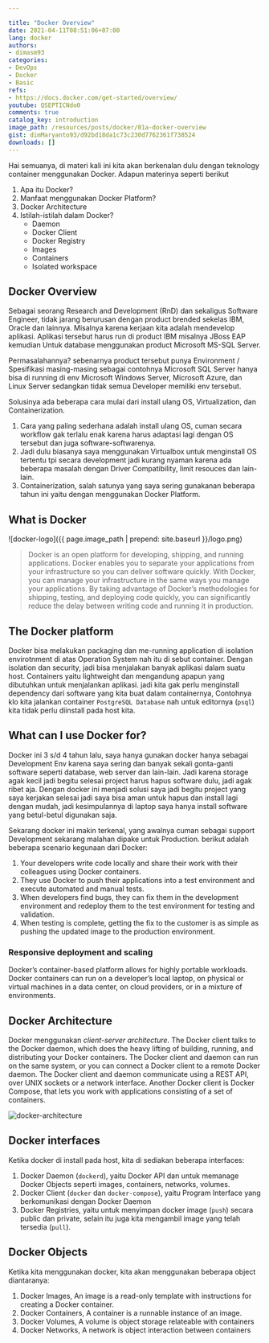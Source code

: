 ```yaml
---

title: "Docker Overview"
date: 2021-04-11T08:51:06+07:00
lang: docker
authors:
- dimasm93
categories:
- DevOps
- Docker
- Basic
refs: 
- https://docs.docker.com/get-started/overview/
youtube: QSEPTICNdo0
comments: true
catalog_key: introduction
image_path: /resources/posts/docker/01a-docker-overview
gist: dimMaryanto93/d92bd18da1c73c230d7762361f738524
downloads: []
---
```


Hai semuanya, di materi kali ini kita akan berkenalan dulu dengan teknology container menggunakan Docker. Adapun materinya seperti berikut
 
1. Apa itu Docker?
2. Manfaat menggunakan Docker Platform?
3. Docker Architecture
4. Istilah-istilah dalam Docker?
    - Daemon
    - Docker Client
    - Docker Registry
    - Images
    - Containers
    - Isolated workspace

<!--more-->

## Docker Overview

Sebagai seorang Research and Development (RnD) dan sekaligus Software Engineer, tidak jarang berurusan dengan product brended sekelas IBM, Oracle dan lainnya. Misalnya karena kerjaan kita adalah mendevelop aplikasi. Aplikasi tersebut harus run di product IBM misalnya JBoss EAP kemudian Untuk database menggunakan product Microsoft MS-SQL Server.

Permasalahannya? sebenarnya product tersebut punya Environment / Spesifikasi masing-masing sebagai contohnya Microsoft SQL Server hanya bisa di running di env Microsoft Windows Server, Microsoft Azure, dan Linux Server sedangkan tidak semua Developer memiliki env tersebut. 

Solusinya ada beberapa cara mulai dari install ulang OS, Virtualization, dan Containerization. 

1. Cara yang paling sederhana adalah install ulang OS, cuman secara workflow gak terlalu enak karena harus adaptasi lagi dengan OS tersebut dan juga software-softwarenya.
2. Jadi dulu biasanya saya menggunakan Virtualbox untuk menginstall OS tertentu tpi secara development jadi kurang nyaman karena ada beberapa masalah dengan Driver Compatibility, limit resouces dan lain-lain.
3. Containerization, salah satunya yang saya sering gunakanan beberapa tahun ini yaitu dengan menggunakan Docker Platform.

## What is Docker

![docker-logo]({{ page.image_path | prepend: site.baseurl }}/logo.png)

> Docker is an open platform for developing, shipping, and running applications. Docker enables you to separate your applications from your infrastructure so you can deliver software quickly. With Docker, you can manage your infrastructure in the same ways you manage your applications. 
By taking advantage of Docker’s methodologies for shipping, testing, and deploying code quickly, you can significantly reduce the delay between writing code and running it in production.

## The Docker platform

Docker bisa melakukan packaging dan me-running application di isolation envirotnment di atas Operation System nah itu di sebut container. Dengan isolation dan security, jadi bisa menjalakan banyak aplikasi dalam suatu host. Containers yaitu lightweight dan mengandung apapun yang dibutuhkan untuk menjalankan aplikasi. jadi kita gak perlu menginstall dependency dari software yang kita buat dalam containernya, Contohnya klo kita jalankan container `PostgreSQL Database` nah untuk editornya (`psql`) kita tidak perlu diinstall pada host kita. 

## What can I use Docker for?

Docker ini 3 s/d 4 tahun lalu, saya hanya gunakan docker hanya sebagai Development Env karena saya sering dan banyak sekali gonta-ganti software seperti database, web server dan lain-lain. Jadi karena storage agak kecil jadi begitu selesai project harus hapus software dulu, jadi agak ribet aja. Dengan docker ini menjadi solusi saya jadi begitu project yang saya kerjakan selesai jadi saya bisa aman untuk hapus dan install lagi dengan mudah, jadi kesimpulannya di laptop saya hanya install software yang betul-betul digunakan saja.

Sekarang docker ini makin terkenal, yang awalnya cuman sebagai support Development sekarang malahan dipake untuk Production. 
berikut adalah beberapa scenario kegunaan dari Docker:

1. Your developers write code locally and share their work with their colleagues using Docker containers.
2. They use Docker to push their applications into a test environment and execute automated and manual tests.
3. When developers find bugs, they can fix them in the development environment and redeploy them to the test environment for testing and validation.
4. When testing is complete, getting the fix to the customer is as simple as pushing the updated image to the production environment.


### Responsive deployment and scaling

Docker’s container-based platform allows for highly portable workloads. Docker containers can run on a developer’s local laptop, on physical or virtual machines in a data center, on cloud providers, or in a mixture of environments.

## Docker Architecture

Docker menggunakan _client-server architecture_. The Docker client talks to the Docker daemon, which does the heavy lifting of building, running, and distributing your Docker containers. The Docker client and daemon can run on the same system, or you can connect a Docker client to a remote Docker daemon. The Docker client and daemon communicate using a REST API, over UNIX sockets or a network interface. Another Docker client is Docker Compose, that lets you work with applications consisting of a set of containers.

![docker-architecture](https://docs.docker.com/engine/images/architecture.svg)

## Docker interfaces

Ketika docker di install pada host, kita di sediakan beberapa interfaces:

1. Docker Daemon (`dockerd`), yaitu Docker API dan untuk memanage Docker Objects seperti images, containers, networks, volumes.
2. Docker Client (`docker` dan `docker-compose`), yaitu Program Interface yang berkomunikasi dengan Docker Daemon  
3. Docker Registries, yaitu untuk menyimpan docker image (`push`) secara public dan private, selain itu juga kita mengambil image yang telah tersedia (`pull`).

## Docker Objects

Ketika kita menggunakan docker, kita akan menggunakan beberapa object diantaranya:

1. Docker Images, An image is a read-only template with instructions for creating a Docker container.
2. Docker Containers, A container is a runnable instance of an image.
3. Docker Volumes, A volume is object storage relateable with containers
4. Docker Networks, A network is object interaction between containers

